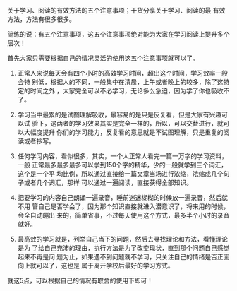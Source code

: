 关于学习、阅读的有效方法的五个注意事项；干货分享关于学习、阅读的最
有效方法，方法有很多很多。

简练的说：有五个注意事项，这五个注意事项绝对能为大家在学习阅读上提升多个层次！

首先大家只需要根据自己的情况灵活的使用这五个注意事项就可以了。

1. 正常人来说每天会有四个小时的高效学习时间，超出这个时间，学习效率一般会特
别低，根据人的不同，一般集中在清晨，上午或者晚上的较多，除了这特定的时间之外
，大家完全可以不必学习，无论多么急迫，因为学了你也吸收不了。

2. 学习当中最累的是试图理解吸收，最容易的是只是反复看，但是大家有兴趣可以试
验下，这两者的学习效果其实是完全一样的，所以，可以交替进行，就可以大幅度提升
你们的学习能力，反复看的意思就是不试图理解，只是重复的阅读或者抄写。

3. 任何学习内容，看似很多，其实，一个人正常人看完一篇一万字的学习资料，一般
正常最多最多最多可以学到150个字的精华，少的一般就学到三个词汇，这个是一个平
均比例，所以通过直接给一篇文章当场进行浓缩，浓缩成几个句子或者几个词汇，那样
可以通过一遍阅读，直接获得全部知识。

4. 把要学习的内容自己朗诵一遍录音，睡前迷迷糊糊的时候放一遍录音，然后就不用
管自己是否学会了，因为那个知识直接就进入潜意识了，将来用的时候，会全自动蹦出
来的，简单省事，不过每天使用这个方式，最多半个小时的录音就好。

5. 最高效的学习就是，列举自己当下的问题，然后去寻找理论和方法，看懂理论是为
了给自己充沛的理由，执行方法是为了改变现状，直到那个问题自己感觉起来不再是问
题为止，如果遇不到问题就不学习，只关注自己的情绪是否正面向上就可以了，这也是
属于离开学校后最好的学习方式。

就这5点，可以根据自己的情况有取舍的使用下即可！
